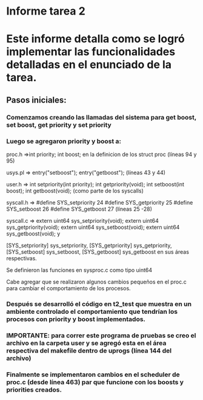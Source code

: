 Informe tarea 2
=====================

# Este informe detalla como se logró implementar las funcionalidades detalladas en el enunciado de la tarea.

## Pasos iniciales:

### Comenzamos creando las llamadas del sistema para get boost, set boost, get priority y set priority

### Luego se agregaron priority y boost a:

proc.h =>int priority; int boost;   en la definicion de los struct proc (líneas 94 y 95)               

usys.pl => entry("setboost"); entry("getboost"); (líneas 43 y 44)

user.h =>  int setpriority(int priority); int getpriority(void); int setboost(int boost); int getboost(void); (como parte de los syscalls)

syscall.h => #define SYS_setpriority 24 #define SYS_getpriority 25 #define SYS_setboost 26 #define SYS_getboost 27 (líneas 25 -28)


syscall.c => extern uint64 sys_setpriority(void); extern uint64 sys_getpriority(void); extern uint64 sys_setboost(void); extern uint64 sys_getboost(void); y

[SYS_setpriority] sys_setpriority, [SYS_getpriority] sys_getpriority, [SYS_setboost] sys_setboost, [SYS_getboost] sys_getboost en sus áreas respectivas.


Se definieron las funciones en sysproc.c como tipo uint64

Cabe agregar que se realizaron algunos cambios pequeños en el proc.c para cambiar el comportamiento de los procesos.

### Después se desarrolló el código en t2_test que muestra en un ambiente controlado el comportamiento que tendrían los procesos con priority y boost implementados.

### IMPORTANTE: para correr este programa de pruebas se creo el archivo en la carpeta user y se agregó esta en el área respectiva del makefile dentro de uprogs (línea 144 del archivo)

### Finalmente se implementaron cambios en el scheduler de proc.c (desde línea 463) par que funcione con los boosts y priorities creados.
